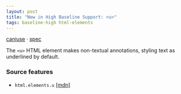 ```yaml
---
layout: post
title: "New in High Baseline Support: <u>"
tags: baseline-high html-elements
---
```


[caniuse](https://caniuse.com/?search=u) · [spec](https://html.spec.whatwg.org/multipage/text-level-semantics.html#the-u-element)

The `<u>` HTML element makes non-textual annotations, styling text as underlined by default.

### Source features

- ``html.elements.u`` [[mdn]](https://https://developer.mozilla.org/en-US/search?q=html.elements.u)
